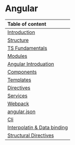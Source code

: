 # Angular

| Table of content                                 |
| :----------------------------------------------- |
| [Introduction](Introduction.md)                  |
| [Structure](Structure.md)                        |
| [TS Fundamentals](TsFundamentals.md)             |
| [Modules](Module.md)                             |
| [Angular Introduation](AngularIntroduation.md)   |
| [Components](Component.md)                       |
| [Templates](Templates.md)                        |
| [Directives](Directives.md)                      |
| [Services](Services.md)                          |
| [Webpack](Webpack.md)                            |
| [angular.json](angular.json.md)                  |
| [Cli](CLi.md)                                    |
| [Interpolatin & Data binding](Interpolatin.md)   |
| [Structural Directives](StructuralDirectives.md) |
